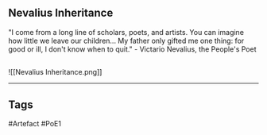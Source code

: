 ## Nevalius Inheritance
"I come from a long line of scholars, poets, and artists.
You can imagine how little we leave our children...
My father only gifted me one thing: for good or ill,
I don't know when to quit."
\- Victario Nevalius, the People's Poet
##
![[Nevalius Inheritance.png]]

---
## Tags
#Artefact
#PoE1